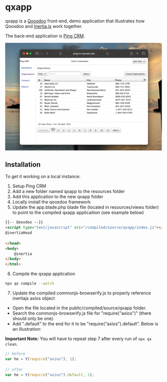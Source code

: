 # qxapp

qxapp is a [Qooxdoo](https://qooxdoo.org/) front-end, demo application that illustrates how Qooxdoo and [Inertia.js](https://inertiajs.com/) work together.

The back-end application is [Ping CRM](https://github.com/inertiajs/pingcrm).

![](pingcrm_qooxdoo.jpg)

## Installation

To get it working on a local instance:

1. Setup Ping CRM
2. Add a new folder named qxapp to the resources folder
3. Add this application to the new qxapp folder
4. Locally install the qooxdoo framework
5. Update the app.blade.php blade file (located in resources/views folder) to point to the compiled qxapp applicaition (see example below)

```html
{{-- Qooxdoo --}}
<script type="text/javascript" src="/compiled/source/qxapp/index.js"></script>
@inertiaHead

</head>
<body>
    @inertia
</body>
</html>
```

6. Compile the qxapp application

```sh
npx qx compile --watch
```

7. Update the compiled commonjs-browserify.js to properly reference inertiajs axios object

* Open the file located in the public/compiled/source/qxapp folder.
* Search the commonjs-browserify.js file for "require("axios")" (there should only be one).
* Add ".default" to the end for it to be "require("axios").default". Below is an illustration:

**Important Note:** You will have to repeat step 7 after every run of ```npx qx clean```.

```js
// before
var he = Y(require("axios"), 1);

// after
var he = Y(require("axios").default, 1);
```
